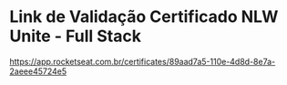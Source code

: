 # Link de Validação Certificado NLW Unite - Full Stack
<https://app.rocketseat.com.br/certificates/89aad7a5-110e-4d8d-8e7a-2aeee45724e5>

